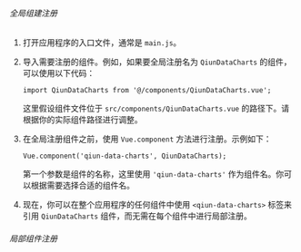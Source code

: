 ###### 全局组建注册

1. 打开应用程序的入口文件，通常是 `main.js`。
    
2. 导入需要注册的组件。例如，如果要全局注册名为 `QiunDataCharts` 的组件，可以使用以下代码：

    ```
    import QiunDataCharts from '@/components/QiunDataCharts.vue';
    ```
    
    这里假设组件文件位于 `src/components/QiunDataCharts.vue` 的路径下。请根据你的实际组件路径进行调整。
    
3. 在全局注册组件之前，使用 `Vue.component` 方法进行注册。示例如下：

    ```
    Vue.component('qiun-data-charts', QiunDataCharts);
    ```
    
    第一个参数是组件的名称，这里使用 `'qiun-data-charts'` 作为组件名。你可以根据需要选择合适的组件名。
    
4. 现在，你可以在整个应用程序的任何组件中使用 `<qiun-data-charts>` 标签来引用 `QiunDataCharts` 组件，而无需在每个组件中进行局部注册。
###### 局部组件注册

<script>
import ProgressBar from "@/components/progress-bar/progress-bar.vue"
export default {
		components: {
			ProgressBar
		}
}
<script>
